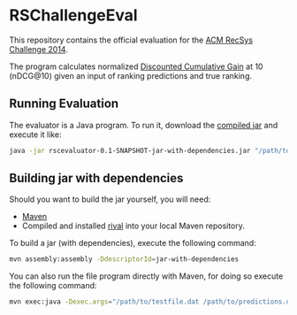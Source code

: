 RSChallengeEval
===============
This repository contains the official evaluation for the [ACM RecSys Challenge 2014](http://www.recsyschallenge.com "RecSysChallenge").

The program calculates normalized [Discounted Cumulative Gain](http://recsyswiki.com/wiki/Discounted_Cumulative_Gain "DCG") at 10 (nDCG@10) given an input of ranking predictions and true ranking.

Running Evaluation
------------------
The evaluator is a Java program. To run it, download the [compiled jar](https://github.com/recsyschallenge/RSChallengeEval/blob/master/target/rscevaluator-0.1-SNAPSHOT-jar-with-dependencies.jar) and execute it like:
```bash
java -jar rscevaluator-0.1-SNAPSHOT-jar-with-dependencies.jar "/path/to/testfile.dat" "/path/to/predictions"
```

Building jar with dependencies
------------------------------
Should you want to build the jar yourself, you will need:
- [Maven](http://maven.apache.org/)
- Compiled and installed [rival](http://rival.recommenders.net) into your local Maven repository.

To build a jar (with dependencies), execute the following command:
```bash
mvn assembly:assembly -DdescriptorId=jar-with-dependencies
```
You can also run the file program directly with Maven, for doing so execute the following command:
```bash
mvn exec:java -Dexec.args="/path/to/testfile.dat /path/to/predictions.dat"
```
